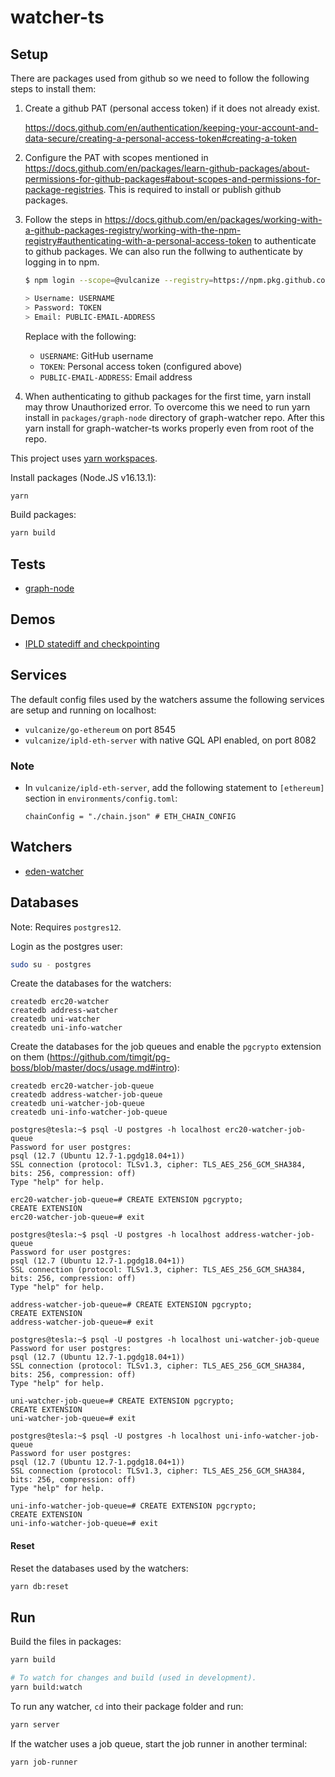 # watcher-ts

## Setup

There are packages used from github so we need to follow the following steps to install them:

1. Create a github PAT (personal access token) if it does not already exist.

   https://docs.github.com/en/authentication/keeping-your-account-and-data-secure/creating-a-personal-access-token#creating-a-token

2. Configure the PAT with scopes mentioned in https://docs.github.com/en/packages/learn-github-packages/about-permissions-for-github-packages#about-scopes-and-permissions-for-package-registries. This is required to install or publish github packages.

3. Follow the steps in https://docs.github.com/en/packages/working-with-a-github-packages-registry/working-with-the-npm-registry#authenticating-with-a-personal-access-token to authenticate to github packages. We can also run the follwing to authenticate by logging in to npm.

   ```bash
   $ npm login --scope=@vulcanize --registry=https://npm.pkg.github.com

   > Username: USERNAME
   > Password: TOKEN
   > Email: PUBLIC-EMAIL-ADDRESS
   ```

   Replace with the following:
   - `USERNAME`: GitHub username
   - `TOKEN`: Personal access token (configured above)
   - `PUBLIC-EMAIL-ADDRESS`: Email address

4. When authenticating to github packages for the first time, yarn install may throw Unauthorized error. To overcome this we need to run yarn install in `packages/graph-node` directory of graph-watcher repo. After this yarn install for graph-watcher-ts works properly even from root of the repo.

This project uses [yarn workspaces](https://classic.yarnpkg.com/en/docs/workspaces/).

Install packages (Node.JS v16.13.1):

```bash
yarn
```

Build packages:

```bash
yarn build
```

## Tests

* [graph-node](./packages/graph-node/README.md)

## Demos

* [IPLD statediff and checkpointing](./ipld-demo.md)

## Services

The default config files used by the watchers assume the following services are setup and running on localhost:

* `vulcanize/go-ethereum` on port 8545
* `vulcanize/ipld-eth-server` with native GQL API enabled, on port 8082

### Note

* In `vulcanize/ipld-eth-server`, add the following statement to `[ethereum]` section in `environments/config.toml`:

  `chainConfig = "./chain.json" # ETH_CHAIN_CONFIG`

## Watchers

* [eden-watcher](./packages/eden-watcher/README.md)

## Databases

Note: Requires `postgres12`.

Login as the postgres user:

```bash
sudo su - postgres
```

Create the databases for the watchers:

```
createdb erc20-watcher
createdb address-watcher
createdb uni-watcher
createdb uni-info-watcher
```

Create the databases for the job queues and enable the `pgcrypto` extension on them (https://github.com/timgit/pg-boss/blob/master/docs/usage.md#intro):

```
createdb erc20-watcher-job-queue
createdb address-watcher-job-queue
createdb uni-watcher-job-queue
createdb uni-info-watcher-job-queue
```

```
postgres@tesla:~$ psql -U postgres -h localhost erc20-watcher-job-queue
Password for user postgres:
psql (12.7 (Ubuntu 12.7-1.pgdg18.04+1))
SSL connection (protocol: TLSv1.3, cipher: TLS_AES_256_GCM_SHA384, bits: 256, compression: off)
Type "help" for help.

erc20-watcher-job-queue=# CREATE EXTENSION pgcrypto;
CREATE EXTENSION
erc20-watcher-job-queue=# exit
```

```
postgres@tesla:~$ psql -U postgres -h localhost address-watcher-job-queue
Password for user postgres:
psql (12.7 (Ubuntu 12.7-1.pgdg18.04+1))
SSL connection (protocol: TLSv1.3, cipher: TLS_AES_256_GCM_SHA384, bits: 256, compression: off)
Type "help" for help.

address-watcher-job-queue=# CREATE EXTENSION pgcrypto;
CREATE EXTENSION
address-watcher-job-queue=# exit
```

```
postgres@tesla:~$ psql -U postgres -h localhost uni-watcher-job-queue
Password for user postgres:
psql (12.7 (Ubuntu 12.7-1.pgdg18.04+1))
SSL connection (protocol: TLSv1.3, cipher: TLS_AES_256_GCM_SHA384, bits: 256, compression: off)
Type "help" for help.

uni-watcher-job-queue=# CREATE EXTENSION pgcrypto;
CREATE EXTENSION
uni-watcher-job-queue=# exit
```

```
postgres@tesla:~$ psql -U postgres -h localhost uni-info-watcher-job-queue
Password for user postgres:
psql (12.7 (Ubuntu 12.7-1.pgdg18.04+1))
SSL connection (protocol: TLSv1.3, cipher: TLS_AES_256_GCM_SHA384, bits: 256, compression: off)
Type "help" for help.

uni-info-watcher-job-queue=# CREATE EXTENSION pgcrypto;
CREATE EXTENSION
uni-info-watcher-job-queue=# exit
```

#### Reset

Reset the databases used by the watchers:

```bash
yarn db:reset
```

## Run

Build the files in packages:

```bash
yarn build

# To watch for changes and build (used in development).
yarn build:watch
```

To run any watcher, `cd` into their package folder and run:

```bash
yarn server
```

If the watcher uses a job queue, start the job runner in another terminal:

```bash
yarn job-runner
```
